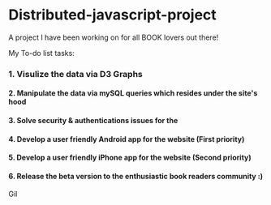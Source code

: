 # Distributed-javascript-project
A project I have been working on for all BOOK lovers out there!

My To-do list tasks:
### 1. Visulize the data via D3 Graphs
#### 2. Manipulate the data via mySQL queries which resides under the site's hood
#### 3. Solve security & authentications issues for the
#### 4. Develop a user friendly Android app for the website (First priority)
#### 5. Develop a user friendly iPhone app for the website (Second priority)
#### 6. Release the beta version to the enthusiastic book readers community :)


Gil
